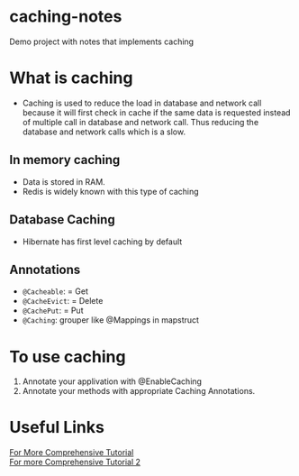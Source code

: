 # caching-notes
Demo project with notes that implements caching 

# What is caching
- Caching is used to reduce the load in database and network call because it will first check in cache if the same data is requested instead of multiple call in database and network call. Thus reducing the database and network calls which is a slow.

## In memory caching
- Data is stored in RAM.
- Redis is widely known with this type of caching

## Database Caching
- Hibernate has first level caching by default

## Annotations
- `@Cacheable`: = Get
- `@CacheEvict`: = Delete
- `@CachePut`: = Put
- `@Caching`: grouper like @Mappings in mapstruct

# To use caching
1. Annotate your applivation with @EnableCaching
2. Annotate your methods with appropriate Caching Annotations.

# Useful Links
[For More Comprehensive Tutorial](https://medium.com/vedity/spring-boot-caching-mechanism-8ef901147e60)  
[For more Comprehensive Tutorial 2](https://medium.com/javajams/how-to-supercharge-your-spring-boot-app-with-3-proven-optimization-techniques-95e00aaf22e2)
